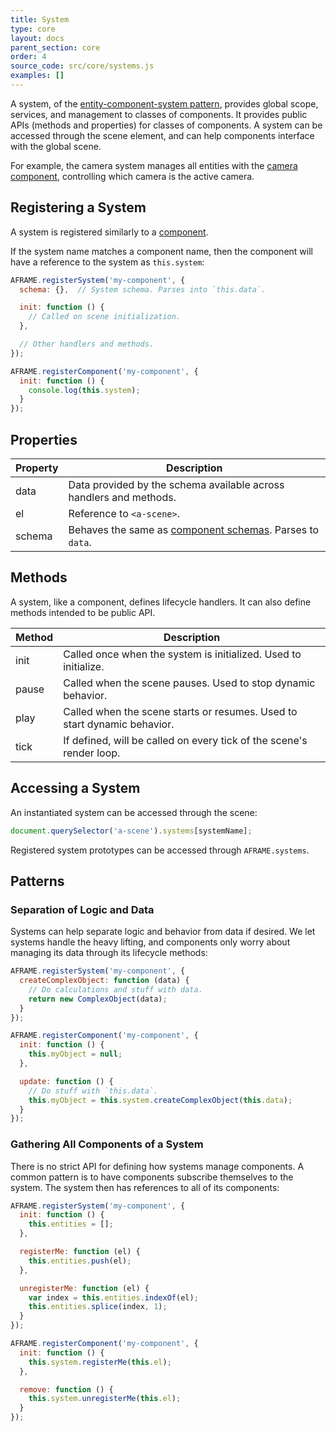 ```yaml
---
title: System
type: core
layout: docs
parent_section: core
order: 4
source_code: src/core/systems.js
examples: []
---
```


[ecs]: ../introduction/entity-component-system.md

A system, of the [entity-component-system pattern][ecs], provides global scope,
services, and management to classes of components. It provides public APIs
(methods and properties) for classes of components. A system can be accessed
through the scene element, and can help components interface with the global
scene.

[camera]: ../components/camera.md

For example, the camera system manages all entities with the [camera
component][camera], controlling which camera is the active camera.

<!--toc-->

## Registering a System

[components]: ./component.md

A system is registered similarly to a [component][components].

If the system name matches a component name, then the component will have a
reference to the system as `this.system`:

```js
AFRAME.registerSystem('my-component', {
  schema: {},  // System schema. Parses into `this.data`.

  init: function () {
    // Called on scene initialization.
  },

  // Other handlers and methods.
});

AFRAME.registerComponent('my-component', {
  init: function () {
    console.log(this.system);
  }
});
```

## Properties

[schema]: ./component.md#schema

| Property | Description                                                        |
| -------- | -------------                                                      |
| data     | Data provided by the schema available across handlers and methods. |
| el       | Reference to `<a-scene>`.                                          |
| schema   | Behaves the same as [component schemas][schema]. Parses to `data`. |

## Methods

A system, like a component, defines lifecycle handlers. It can also define
methods intended to be public API.

| Method   | Description                                                              |
| -------- | -------------                                                            |
| init     | Called once when the system is initialized. Used to initialize.          |
| pause    | Called when the scene pauses. Used to stop dynamic behavior.             |
| play     | Called when the scene starts or resumes. Used to start dynamic behavior. |
| tick     | If defined, will be called on every tick of the scene's render loop.     |

## Accessing a System

An instantiated system can be accessed through the scene:

```js
document.querySelector('a-scene').systems[systemName];
```

Registered system prototypes can be accessed through `AFRAME.systems`.

## Patterns

### Separation of Logic and Data

Systems can help separate logic and behavior from data if desired. We let
systems handle the heavy lifting, and components only worry about managing its
data through its lifecycle methods:

```js
AFRAME.registerSystem('my-component', {
  createComplexObject: function (data) {
    // Do calculations and stuff with data.
    return new ComplexObject(data);
  }
});

AFRAME.registerComponent('my-component', {
  init: function () {
    this.myObject = null;
  },

  update: function () {
    // Do stuff with `this.data`.
    this.myObject = this.system.createComplexObject(this.data);
  }
});
```

### Gathering All Components of a System

There is no strict API for defining how systems manage components. A common
pattern is to have components subscribe themselves to the system. The system
then has references to all of its components:

```js
AFRAME.registerSystem('my-component', {
  init: function () {
    this.entities = [];
  },

  registerMe: function (el) {
    this.entities.push(el);
  },

  unregisterMe: function (el) {
    var index = this.entities.indexOf(el);
    this.entities.splice(index, 1);
  }
});

AFRAME.registerComponent('my-component', {
  init: function () {
    this.system.registerMe(this.el);
  },

  remove: function () {
    this.system.unregisterMe(this.el);
  }
});
```

